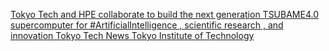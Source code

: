 [Tokyo Tech and HPE collaborate to build the next generation TSUBAME4.0 supercomputer for #ArtificialIntelligence , scientific research , and innovation   Tokyo Tech News   Tokyo Institute of Technology](https://qi.tc/qi/113642)